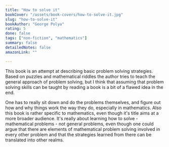 ```yaml
---
title: "How to solve it"
bookCover: "/assets/book-covers/how-to-solve-it.jpg"
slug: "how-to-solve-it"
bookAuthor: "George Polya"
rating: 5
done: false
tags: ["non-fiction", "mathematics"]
summary: false
detailedNotes: false
amazonLink: ""

---
```


This book is an attempt at describing basic problem solving strategies. Based on puzzles and mathematical riddles the author tries to teach the general approach of problem solving, but I think that assuming that problem solving skills can be taught by reading a book is a bit of a flawed idea in the end. 

One has to really sit down and do the problems themselves, and figure out how and why things work the way they do, especially in mathematics. Also this book is rather specific to mathematics, even though it's title aims at a more broader audience. It's really about learning how to solve - mathematical problems - not general problems, even though one could argue that there are elements of mathematical problem solving involved in every other problem and that the strategies learned from there can be translated into other realms.